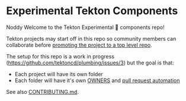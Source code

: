 # Experimental Tekton Components
Noddy
Welcome to the Tekton Experimental 🧪  components repo!

Tekton projects may start off in this repo so community members can
collaborate before
[promoting the project to a top level repo](https://github.com/tektoncd/community/blob/master/process.md#promotion-from-experimental-to-top-level-repo).

The setup for this repo is a work in progress (https://github.com/tektoncd/plumbing/issues/3)
but the goal is that:

- Each project will have its own folder
- Each folder will have it's own [OWNERS](https://github.com/tektoncd/community/blob/master/process.md#OWNERS)
  and [pull request automation](https://github.com/tektoncd/community/blob/master/process.md#reviews)

See also [CONTRIBUTING.md](CONTRIBUTING.md).
